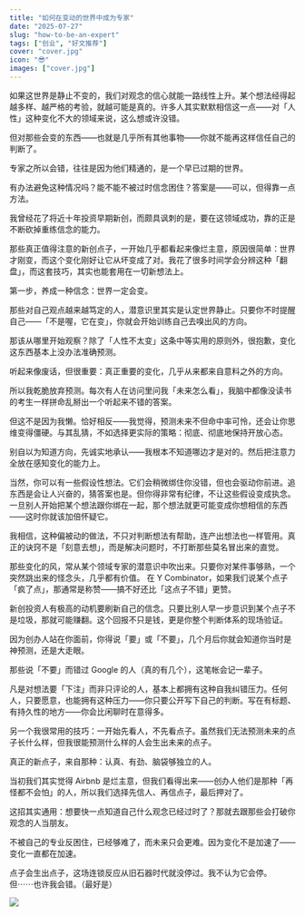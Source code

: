 ```yaml
---
title: "如何在变动的世界中成为专家"
date: "2025-07-27"
slug: "how-to-be-an-expert"
tags: ["创业", "好文推荐"]
cover: "cover.jpg"
icon: "😎"
images: ["cover.jpg"]
---
```

如果这世界是静止不变的，我们对观念的信心就能一路线性上升。某个想法经得起越多样、越严格的考验，就越可能是真的。许多人其实默默相信这一点——对「人性」这种变化不大的领域来说，这么想或许没错。



但对那些会变的东西——也就是几乎所有其他事物——你就不能再这样信任自己的判断了。



专家之所以会错，往往是因为他们精通的，是一个早已过期的世界。



有办法避免这种情况吗？能不能不被过时信念困住？答案是——可以，但得靠一点方法。



我曾经花了将近十年投资早期新创，而颇具讽刺的是，要在这领域成功，靠的正是不断砍掉重练信念的能力。



那些真正值得注意的新创点子，一开始几乎都看起来像烂主意，原因很简单：世界才刚变，而这个变化刚好让它从坏变成了对。我花了很多时间学会分辨这种「翻盘」，而这套技巧，其实也能套用在一切新想法上。



第一步，养成一种信念：世界一定会变。



那些对自己观点越来越笃定的人，潜意识里其实是认定世界静止。只要你不时提醒自己——「不是喔，它在变」，你就会开始训练自己去嗅出风的方向。



那该从哪里开始观察？除了「人性不太变」这条中等实用的原则外，很抱歉，变化这东西基本上没办法准确预测。



听起来像废话，但很重要：真正重要的变化，几乎从来都来自意料之外的方向。



所以我乾脆放弃预测。每次有人在访问里问我「未来怎么看」，我脑中都像没读书的考生一样拼命乱掰出一个听起来不错的答案。



但这不是因为我懒。恰好相反——我觉得，预测未来不但命中率可怜，还会让你思维变得僵硬。与其乱猜，不如选择更实际的策略：彻底、彻底地保持开放心态。



别自以为知道方向，先诚实地承认——我根本不知道哪边才是对的。然后把注意力全放在感知变化的能力上。



当然，你可以有一些假设性想法。它们会稍微绑住你没错，但也会驱动你前进。追东西是会让人兴奋的，猜答案也是。但你得非常有纪律，不让这些假设变成执念。
一旦别人开始把某个想法跟你绑在一起，那个想法就更可能变成你想相信的东西——这时你就该加倍怀疑它。



我相信，这种偏被动的做法，不只对判断想法有帮助，连产出想法也一样管用。真正的诀窍不是「刻意去想」，而是解决问题时，不打断那些莫名冒出来的直觉。



那些变化的风，常从某个领域专家的潜意识中吹出来。只要你对某件事够熟，一个突然跳出来的怪念头，几乎都有价值。
在 Y Combinator，如果我们说某个点子「疯了点」，那通常是称赞——搞不好还比「这点子不错」更赞。



新创投资人有极高的动机要刷新自己的信念。只要比别人早一步意识到某个点子不是垃圾，那就可能赚翻。这个回报不只是钱，更是你整个判断体系的现场验证。



因为创办人站在你面前，你得说「要」或「不要」，几个月后你就会知道你当时是神预测，还是大走眼。



那些说「不要」而错过 Google 的人（真的有几个），这笔帐会记一辈子。



凡是对想法要「下注」而非只评论的人，基本上都拥有这种自我纠错压力。任何人，只要愿意，也能拥有这种压力——你只要公开写下自己的判断。写在有标题、有持久性的地方——你会比闲聊时在意得多。



另一个我很常用的技巧：一开始先看人，不先看点子。虽然我们无法预测未来的点子长什么样，但我很能预测什么样的人会生出未来的点子。



真正的新点子，来自那种：认真、有劲、脑袋够独立的人。



当初我们其实觉得 Airbnb 是烂主意，但我们看得出来——创办人他们是那种「再怪都不会怕」的人，所以我们选择先信人、再信点子，最后押对了。



这招其实通用：想要快一点知道自己什么观念已经过时了？那就去跟那些会打破你观念的人当朋友。



不被自己的专业反困住，已经够难了，而未来只会更难。因为变化不是加速了——变化一直都在加速。



点子会生出点子，这场连锁反应从旧石器时代就没停过。我不认为它会停。
但⋯⋯也许我会错。（最好是）




![](https://prod-files-secure.s3.us-west-2.amazonaws.com/112d0858-5090-4d34-a606-b75eb8d65fd2/46476355-9cf3-4e99-9b7a-3531bc426380/1000202064.png?X-Amz-Algorithm=AWS4-HMAC-SHA256&X-Amz-Content-Sha256=UNSIGNED-PAYLOAD&X-Amz-Credential=ASIAZI2LB4662WWO4ONR%2F20250912%2Fus-west-2%2Fs3%2Faws4_request&X-Amz-Date=20250912T134451Z&X-Amz-Expires=3600&X-Amz-Security-Token=IQoJb3JpZ2luX2VjELb%2F%2F%2F%2F%2F%2F%2F%2F%2F%2FwEaCXVzLXdlc3QtMiJHMEUCIEMiA5hx9zaUvQsJEwD3n7DSyxALk22ZyMVjtaTYLv%2FMAiEAycEGo292tzjYzleW7K4jhpRNEgQ%2FN2899gVtpKDtmMwq%2FwMILxAAGgw2Mzc0MjMxODM4MDUiDFFLqwWrkgBiD9HG0CrcA6RFHyqXtTStO7yBI%2BiTj27iCeszh5odk%2F2HAssLpxwDKxqlSvvp3r7otdh3Jrjo%2FbBUNIDdJ8QgNCoKvhcwiqhJJy%2F0cd5CQp9fNbtOR%2ByGtakNJLi9ss%2BfqmC%2FGSWx3p01dPpfJvLFJB9SqxLJPsud5hQAgJWEbE50w9z2skrrrv16v8IjvmUWnVAerPf9t4qoZk0LKwiKRY12Kh3XpaJk2eCSDSf5MkG4jXjHDcQAQjKQ50aOypBSvAVpOsVcje1bbNv76Jov%2FCsIxR%2FhCDD%2B%2BxwcIaUEVbKfDMEk%2Fd5BxRsACPUv06uFi4WdIZqvjMnZgxUQDFDvJ9SvZmpoFjgPVF7A556xO3IoKePM1uB0GPoSGSQ4ciaWWwE7PeOhi1%2ByI%2BQhd1XY7QmLUWbuYnV%2F1ctHPLzIPYW5DOcE8veAf0Fc5sBrp8FIn2zaPH0Pgjagcbo%2Bji2k1bTcpL%2FZVMpZeco3tVEVk9878nzKBSe3GEzvtKyNxYIJ5hH5rK3hw1irXlm1tlub5QTiSd7nih6%2F0kGRsLz%2F%2BgLxfrhg%2BbClBkDty2RWBxZCrJCGNTh%2FPLAMva%2BDi82Tf8seIHix7vj3NmHHnKngvB19PX8RQkFE4GmridlB8ZNXwzs4MJ%2FEkMYGOqUBy76gF5PTffSSptxf7UM70YwlwKH1tSUIaeoV68wy2u2esGvNpEI826MQZWnKyVv0a9FzV8BrEQFfvdIVe%2BTkEbARzQsTPaEE544X5%2BlXi%2BQdFmcRuPlNlNSNcGYfe%2FEZRbq3UOZw4IS%2F%2FNAjlChEvNOcc%2FAA5V4AwEBzXf%2FsdVj3MvdRixDZNDjXVQ8xS5YVBySz9R2eAXQlGPjxKpY1HrEReAus&X-Amz-Signature=38ce40993b896d0d28dd2233dc1b03238dab42a37db9333b87b861b40c6ca9d7&X-Amz-SignedHeaders=host&x-amz-checksum-mode=ENABLED&x-id=GetObject)

